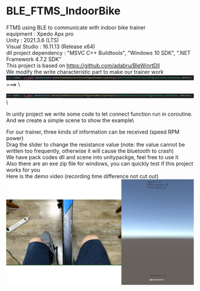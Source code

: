 # BLE_FTMS_IndoorBike
 FTMS using BLE to communicate with indoor bike trainer\
 equipment : Xpedo Apx pro\
 Unity : 2021.3.6 (LTS)\
 Visual Studio : 16.11.13 (Release x64)\
 dll project dependency : "MSVC C++ Buildtools", "Windows 10 SDK", ".NET Framework 4.7.2 SDK"\
 This project is based on https://github.com/adabru/BleWinrtDll \
 We modify the write characteristic part to make our trainer work\
 ![notify](imgs/notify.png) \
 ===> \
 
 ![indicate](imgs/indicate.png) \

 In unity project we write some code to let connect function run in coroutine.\
 And we create a simple scene to show the example\

 For our trainer, three kinds of information can be received (speed RPM power)\
 Drag the slider to change the resistance value (note: the value cannot be written too frequently, otherwise it will cause the bluetooth to crash)\
 We have pack codes dll and scene into unitypackge, feel free to use it\
 Also there are an exe zip file for windows, you can quickly test if this project works for you\
 Here is the demo video (recording time difference not cut out)\
 [![](imgs/cover.png)](https://youtu.be/xEg4C4ncuLI)